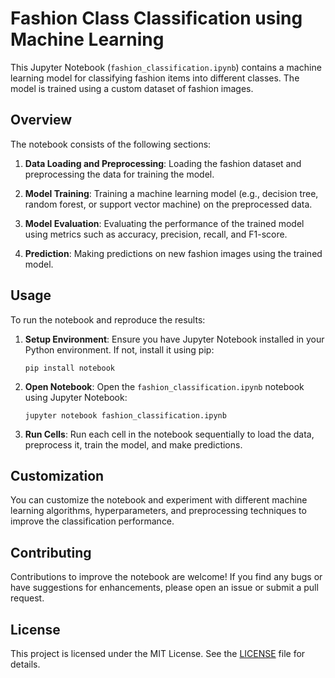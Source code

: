 # Fashion Class Classification using Machine Learning

This Jupyter Notebook (`fashion_classification.ipynb`) contains a machine learning model for classifying fashion items into different classes. The model is trained using a custom dataset of fashion images.

## Overview

The notebook consists of the following sections:

1. **Data Loading and Preprocessing**: Loading the fashion dataset and preprocessing the data for training the model.

2. **Model Training**: Training a machine learning model (e.g., decision tree, random forest, or support vector machine) on the preprocessed data.

3. **Model Evaluation**: Evaluating the performance of the trained model using metrics such as accuracy, precision, recall, and F1-score.

4. **Prediction**: Making predictions on new fashion images using the trained model.

## Usage

To run the notebook and reproduce the results:

1. **Setup Environment**: Ensure you have Jupyter Notebook installed in your Python environment. If not, install it using pip:

    ```
    pip install notebook
    ```

2. **Open Notebook**: Open the `fashion_classification.ipynb` notebook using Jupyter Notebook:

    ```
    jupyter notebook fashion_classification.ipynb
    ```

3. **Run Cells**: Run each cell in the notebook sequentially to load the data, preprocess it, train the model, and make predictions.

## Customization

You can customize the notebook and experiment with different machine learning algorithms, hyperparameters, and preprocessing techniques to improve the classification performance.

## Contributing

Contributions to improve the notebook are welcome! If you find any bugs or have suggestions for enhancements, please open an issue or submit a pull request.

## License

This project is licensed under the MIT License. See the [LICENSE](LICENSE) file for details.
